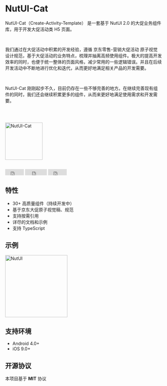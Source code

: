 # NutUI-Cat

NutUI-Cat（Create-Activity-Template） 是一套基于 NutUI 2.0 的大促业务组件库，用于开发大促活动类 H5 页面。

<br>

我们通过在大促活动中积累的开发经验，遵循 京东零售-营销大促活动 原子视觉设计规范，基于大促活动的业务特点，梳理并抽离高频使用组件。极大的提高开发效率的同时，也便于统一整体的页面风格，减少常用的一些逻辑错误。并且在后续开发活动中不断地进行优化和迭代，从而更好地满足相关产品的开发需要。

<br>

NutUI-Cat 刚刚起步不久，目前仍存在一些不够完善的地方。在继续完善现有组件的同时，我们还会继续积累更多的组件，从而来更好地满足使用需求和开发需要。

<!-- 基于现在大促的业务特点，将多个基础的 UI 组件进行组合，封装内部的业务逻辑，通过配置一些对外参数接口实现组件的抽离和复用。 -->

<br>



<!-- 我们衷心地期望 NutUI-Cat 的出现能够对您的工作有所帮助。与此同时，我们也期望得到您的支持、反馈和参与，为让大促活动场景开发更简单的目标而共同努力。您遇到的任何问题，可随时在 GitHub 提交。 -->

<div style="margin:30px 0;">
    <img src="https://storage.360buyimg.com/imgtools/8999904a32-c0dc3930-e922-11eb-a009-9768a1d6c451.png" width="120" alt="NutUI-Cat">
</div>

<iframe src="https://ghbtns.com/github-btn.html?user=jdf2e&repo=nutui-cat&type=star&count=true" frameborder="0" scrolling="0" width="60px" height="20px"></iframe>

<iframe src="https://ghbtns.com/github-btn.html?user=jdf2e&repo=nutui-cat&type=watch&count=true&v=2" frameborder="0" scrolling="0" width="70px" height="20px"></iframe>

<iframe src="https://ghbtns.com/github-btn.html?user=jdf2e&repo=nutui-cat&type=fork&count=true" frameborder="0" scrolling="0" width="60px" height="20px"></iframe>

## 特性

* 30+ 高质量组件（持续开发中）
* 基于京东大促原子视觉稿、规范
* 支持按需引用
* 详尽的文档和示例
* 支持 TypeScript

## 示例

<img src="https://img13.360buyimg.com/imagetools/jfs/t1/50149/4/17240/2629/61372f29E8ab3308f/7bf09e720e991863.png" width="200" alt="NutUI">

## 支持环境

* Android 4.0+
* iOS 9.0+

<!-- ## 构建版本

* es **nutui.es.js**
* umd **nutui.umd.js**

> AMD 环境、Webpack、Vite 等构建工具环境、服务端建议使用 es 版，非模块化环境（如通过 `<script>` 标签直接引用）建议使用 umd 压缩版。

最新稳定版：![npm](https://img.shields.io/npm/v/@nutui/nutui.svg)

> 你还可以订阅： https://github.com/jdf2e/nutui/releases.atom 来获得稳定版发布的通知。 -->

## 开源协议

本项目基于 **MIT** 协议